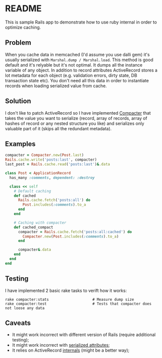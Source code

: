 # README

This is sample Rails app to demonstrate how to use ruby internal in order to optimize caching.

## Problem

When you cache data in memcached (I'd assume you use dalli gem) it's usually serialized with `Marshal.dump / Marshal.load`. This method is good default and it's relyable but it's not optimal. It dumps all the instance variable of any object. In addition to record attributes ActiveRecord stores a lot metadata for each object (e.g. validation errors, dirty state, DB transaction state etc). You don't need all this data in order to instantiate records when loading serialized value from cache.

## Solution

I don't like to patch ActiveRecord so I have implemented [Compacter](blob/master/lib/compacter.rb) that takes the value you want to serialize (record, array of records, array of hashes of record or any nested structure you like) and serializes only valuable part of it (skips all the redundant metadata).

## Examples

```ruby
compacter = Compacter.new(Post.last)
Rails.cache.write('posts:last', compacter)
last_post = Rails.cache.read('posts:last')&.data
```

```ruby
class Post < ApplicationRecord
  has_many :comments, dependent: :destroy

  class << self
    # Default caching
    def cached
      Rails.cache.fetch('posts:all') do
        Post.includes(:comments).to_a
      end
    end

    # Caching with compacter
    def cached_compact
      compacter = Rails.cache.fetch('posts:all:cached') do
        Compacter.new(Post.includes(:comments).to_a)
      end

      compacter&.data
    end
  end
end
```

## Testing

I have implemented 2 basic rake tasks to verift how it works:

```
rake compacter:stats                    # Measure dump size
rake compacter:test                     # Tests that compacter does not loose any data
```

## Caveats

- It might work incorrect with different version of Rails (require additional testing);
- It might work incorrect with [serialized attributes](https://api.rubyonrails.org/classes/ActiveRecord/AttributeMethods/Serialization/ClassMethods.html#method-i-serialize);
- It relies on ActiveRecord [internals](https://github.com/rzaharenkov/blog_app/blob/master/lib/compacter.rb#L151-L154) (might be a better way);
